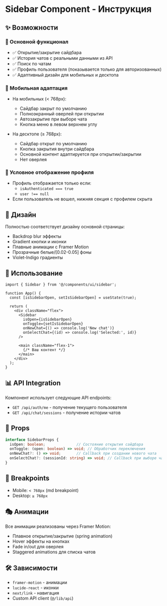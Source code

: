 # Sidebar Component - Инструкция

## ✨ Возможности

### 🎯 Основной функционал
- ✅ Открытие/закрытие сайдбара
- ✅ История чатов с реальными данными из API
- ✅ Поиск по чатам
- ✅ Профиль пользователя (показывается только для авторизованных)
- ✅ Адаптивный дизайн для мобильных и десктопа

### 📱 Мобильная адаптация
- На мобильных (< 768px):
  - Сайдбар закрыт по умолчанию
  - Полноэкранный оверлей при открытии
  - Автозакрытие при выборе чата
  - Кнопка меню в левом верхнем углу
  
- На десктопе (≥ 768px):
  - Сайдбар открыт по умолчанию
  - Кнопка закрытия внутри сайдбара
  - Основной контент адаптируется при открытии/закрытии
  - Нет оверлея

### 🔐 Условное отображение профиля
- Профиль отображается только если:
  - `isAuthenticated === true`
  - `user !== null`
- Если пользователь не вошел, нижняя секция с профилем скрыта

## 🎨 Дизайн

Полностью соответствует дизайну основной страницы:
- Backdrop blur эффекты
- Gradient кнопки и иконки
- Плавные анимации с Framer Motion
- Прозрачные белые/[0.02-0.05] фоны
- Violet-Indigo градиенты

## 🔧 Использование

```tsx
import { Sidebar } from '@/components/ui/sidebar';

function App() {
  const [isSidebarOpen, setIsSidebarOpen] = useState(true);

  return (
    <div className="flex">
      <Sidebar 
        isOpen={isSidebarOpen}
        onToggle={setIsSidebarOpen}
        onNewChat={() => console.log('New chat')}
        onSelectChat={(id) => console.log('Selected:', id)}
      />
      
      <main className="flex-1">
        {/* Ваш контент */}
      </main>
    </div>
  );
}
```

## 📊 API Integration

Компонент использует следующие API endpoints:
- `GET /api/auth/me` - получение текущего пользователя
- `GET /api/chat/sessions` - получение истории чатов

## 🎯 Props

```typescript
interface SidebarProps {
  isOpen: boolean;              // Состояние открытия сайдбара
  onToggle: (open: boolean) => void; // Обработчик переключения
  onNewChat?: () => void;       // Callback при создании нового чата
  onSelectChat?: (sessionId: string) => void; // Callback при выборе чата
}
```

## 📱 Breakpoints

- Mobile: `< 768px` (md breakpoint)
- Desktop: `≥ 768px`

## 🎭 Анимации

Все анимации реализованы через Framer Motion:
- Плавное открытие/закрытие (spring animation)
- Hover эффекты на кнопках
- Fade in/out для оверлея
- Staggered animations для списка чатов

## 🛠 Зависимости

- `framer-motion` - анимации
- `lucide-react` - иконки
- `next/link` - навигация
- Custom API client (`@/lib/api`)
